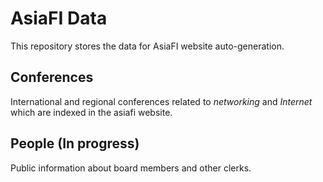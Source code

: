 # AsiaFI Data

This repository stores the data for AsiaFI website auto-generation.

## Conferences

International and regional conferences related to *networking* and *Internet*
which are indexed in the asiafi website.

## People (In progress)

Public information about board members and other clerks.
